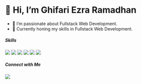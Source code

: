 <!---
<!---
Ghifariezra/Ghifariezra is a ✨ special ✨ repository because its `README.md` (this file) appears on your GitHub profile.
You can click the Preview link to take a look at your changes.
-->

<!-- ![profile](./assets/header.png) -->

# 👋 Hi, I’m Ghifari Ezra Ramadhan
- 👀 I’m passionate about Fullstack Web Development.
- 🌱 Currently honing my skills in Fullstack Web Development.

##### Skills

<img src="https://img.shields.io/badge/HTML5-E34F26?style=for-the-badge&logo=html5&logoColor=white" /> <img src="https://img.shields.io/badge/CSS3-1572B6?style=for-the-badge&logo=css3&logoColor=white" /> <img src="https://img.shields.io/badge/JavaScript-323330?style=for-the-badge&logo=javascript&logoColor=F7DF1E" /> <img src="https://img.shields.io/badge/React-20232A?style=for-the-badge&logo=react&logoColor=61DAFB" /> <img src="https://img.shields.io/badge/Node%20js-339933?style=for-the-badge&logo=nodedotjs&logoColor=white" /> <img src="https://img.shields.io/badge/Vite-B73BFE?style=for-the-badge&logo=vite&logoColor=FFD62E" />

##### Connect with Me
<a href="https://www.linkedin.com/in/ghifariezraramadhan/">
<img src="https://img.shields.io/badge/LinkedIn-0077B5?style=for-the-badge&logo=linkedin&logoColor=white" />
</a>